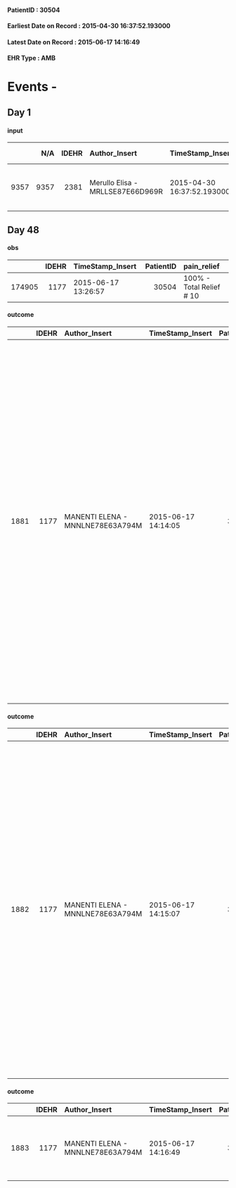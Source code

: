 
#### PatientID : 30504
#### Earliest Date on Record : 2015-04-30 16:37:52.193000
#### Latest Date on Record : 2015-06-17 14:16:49
#### EHR Type : AMB

# Events - 

## Day 1

#### input
|      |    N/A |   IDEHR | Author_Insert                    | TimeStamp_Insert           | EHRType   |   PatientID |   IDDigitalSignDocument | persone_vicine   |   Unnamed: 0_x.1 |   IDANAMNESI_SOCIALE | Patient   | FamigliaAltro   | Paziente_T   | FamigliaAltro_T   |   Non_Rilevabile_x.1 | Note_Non_Rilevabile_x.1   | opt_Problemi   | chk_contr_sintomi   | opt_paziente_a   | opt_famiglia_a   | opt_adeguatezza   | opt_paziente_solo   | ds_note_con                | opt_presente_assente   | Presenza_minori   | Caregiver_principale   | opt_capacita   | ds_familiari_coinv   | opt_necessario   | opt_risorse_ec   | opt_paziente_psi   | opt_Ins_vol   | ds_note_prio                                             | opt_paziente_ad   | opt_caregiver_ad   | Needs     | Domestic partnership   | Fragility   | opt_famiglia_psi   |
|-----:|-------:|--------:|:---------------------------------|:---------------------------|:----------|------------:|------------------------:|:-----------------|-----------------:|---------------------:|:----------|:----------------|:-------------|:------------------|---------------------:|:--------------------------|:---------------|:--------------------|:-----------------|:-----------------|:------------------|:--------------------|:---------------------------|:-----------------------|:------------------|:-----------------------|:---------------|:---------------------|:-----------------|:-----------------|:-------------------|:--------------|:---------------------------------------------------------|:------------------|:-------------------|:----------|:-----------------------|:------------|:-------------------|
| 9357 |   9357 |    2381 | Merullo Elisa - MRLLSE87E66D969R | 2015-04-30 16:37:52.193000 | AMB       |       30504 |                   65117 | N/A              |              985 |                  625 | Si#1      | Si#1            | No#0         | Si#1              |                    0 | NR                        | No#0           | controllo sintomi#0 | Indefinite#2     | Congruenti#1     | Si#1              | No#0                | Il pz vive con la badante. | Presente#1             | No#0              | Caregiver              | Adeguato#0     | Figlia e genero      | No#0             | Adeguate#1       | No#0               | No#0          | La figlia non vorrebbe che l'esito avvenisse a domicilio | Parziale#1        | Totale#2           | Clinici#0 | Badante#1              | nessuna#0   | No#0               |


## Day 48

#### obs
|        |   IDEHR | TimeStamp_Insert    |   PatientID | pain_relief              |
|-------:|--------:|:--------------------|------------:|:-------------------------|
| 174905 |    1177 | 2015-06-17 13:26:57 |       30504 | 100% - Total Relief # 10 |

#### outcome
|      |   IDEHR | Author_Insert                    | TimeStamp_Insert    |   PatientID |   IDDigitalSignDocument |   IDPAI_VIDAS | opt_problem                         |   opt_problem_num | opt_obiettivo                                                                                                                                                                                           |   opt_obiettivo_num | opt_stato_problema   |   opt_stato_problema_num | opt_interventi                                                                                                                                                                                                                                                                                                                                                                                                                                                                                                             |   opt_interventi_num |
|-----:|--------:|:---------------------------------|:--------------------|------------:|------------------------:|--------------:|:------------------------------------|------------------:|:--------------------------------------------------------------------------------------------------------------------------------------------------------------------------------------------------------|--------------------:|:---------------------|-------------------------:|:---------------------------------------------------------------------------------------------------------------------------------------------------------------------------------------------------------------------------------------------------------------------------------------------------------------------------------------------------------------------------------------------------------------------------------------------------------------------------------------------------------------------------|---------------------:|
| 1881 |    1177 | MANENTI ELENA - MNNLNE78E63A794M | 2015-06-17 14:14:05 |       30504 |                   88432 |          3890 | Deficit in the care of s√® # 25 = 0 |                 4 | Keep the remaining capacit√ † ¬ † in taking care of s√®, helping the patient to accept their limitations, considering himself in a realistic and objective (eating, bathing, dressing, delete) # 40 = 0 |                   4 | Open Problem # 1     |                        1 | Implementation PAI - Ensuring the right privacy # 91 = 0; Implementation of the IAP - Replace with respect to the already compromised activities # 93 = 0; Implementation of the IAP - Guarantee the patient's choices based on his desires # 92 = 0; Implementation PAI - Help the patient in the activities in which there is still participation by maintaining a non-judgmental attitude # 94 = 0; Implementation of the PAI - Do not increase the patient's dependency regime by replacing in all activities # 95 = 0 |                    4 |

#### outcome
|      |   IDEHR | Author_Insert                    | TimeStamp_Insert    |   PatientID |   IDDigitalSignDocument |   IDPAI_VIDAS | opt_problem                                                                |   opt_problem_num | opt_obiettivo                                                   |   opt_obiettivo_num | opt_stato_problema   |   opt_stato_problema_num | opt_interventi                                                                                                                                                                                                                                                                                                                                                                                                                                                                                            |   opt_interventi_num |
|-----:|--------:|:---------------------------------|:--------------------|------------:|------------------------:|--------------:|:---------------------------------------------------------------------------|------------------:|:----------------------------------------------------------------|--------------------:|:---------------------|-------------------------:|:----------------------------------------------------------------------------------------------------------------------------------------------------------------------------------------------------------------------------------------------------------------------------------------------------------------------------------------------------------------------------------------------------------------------------------------------------------------------------------------------------------|---------------------:|
| 1882 |    1177 | MANENTI ELENA - MNNLNE78E63A794M | 2015-06-17 14:15:07 |       30504 |                   88433 |          3891 | Alteration of comfort associated with chronic pain and / or acute # 29 = 0 |                 2 | The patient riferir√ † ¬ † a satisfactory pain control # 56 = 0 |                   1 | Open Problem # 1     |                        1 | Implementation of the IAP - Therapeutic adjustment # 441 = 0; Implementation of the IAP - Administer the drugs correctly according to the prescription # 442 = 0; Implementation of the IAP - Evaluate the efficacy of drug administration # 443 = 0; Counseling - Share with the patient the therapeutic path # 444 = 0; Counseling - Sharing with the caregiver the therapeutic path # 445 = 0; Educational - educating the caregiver / patient to the recognition / treatment of the symptom # 446 = 0 |                    4 |

#### outcome
|      |   IDEHR | Author_Insert                    | TimeStamp_Insert    |   PatientID |   IDDigitalSignDocument |   IDPAI_VIDAS | opt_problem                               |   opt_problem_num | opt_obiettivo                                                           |   opt_obiettivo_num | opt_stato_problema   |   opt_stato_problema_num | opt_interventi                                                          |   opt_interventi_num |
|-----:|--------:|:---------------------------------|:--------------------|------------:|------------------------:|--------------:|:------------------------------------------|------------------:|:------------------------------------------------------------------------|--------------------:|:---------------------|-------------------------:|:------------------------------------------------------------------------|---------------------:|
| 1883 |    1177 | MANENTI ELENA - MNNLNE78E63A794M | 2015-06-17 14:16:49 |       30504 |                   88434 |          3892 | Nutrition / Hydration inadequate # 34 = 0 |                 4 | The patient does not have an episode of emesis and / or nausea # 72 = 0 |                   4 | Open Problem # 1     |                        1 | PAI Implementation - Monitoring episodes of nausea / vomiting # 599 = 0 |                    4 |



